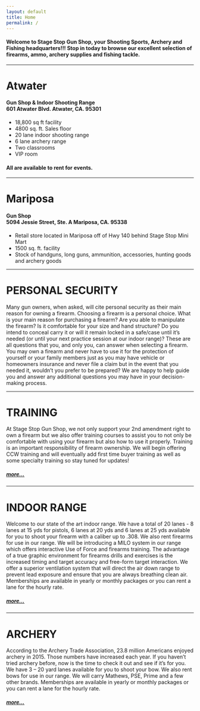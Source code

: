 ```yaml
---
layout: default
title: Home
permalink: /
---
```


#### Welcome to Stage Stop Gun Shop, your Shooting Sports, Archery and Fishing headquarters!!! Stop in today to browse our excellent selection of firearms, ammo, archery supplies and fishing tackle.

<hr>

# Atwater
#### Gun Shop & Indoor Shooting Range <br> 601 Atwater Blvd. Atwater, CA. 95301 <br>

- 18,800 sq ft facility 
- 4800 sq. ft. Sales floor
- 20 lane indoor shooting range
- 6 lane archery range
- Two classrooms
- VIP room  

#### All are available to rent for events.

<hr>

# Mariposa
#### Gun Shop <br> 5094 Jessie Street, Ste. A Mariposa, CA. 95338 

- Retail store located in Mariposa off of Hwy 140 behind Stage Stop Mini Mart
- 1500 sq. ft. facility
- Stock of handguns, long guns, ammunition, accessories, hunting goods and archery goods

<hr>

# PERSONAL SECURITY
Many gun owners, when asked, will cite personal security as their main reason for owning a firearm. Choosing a firearm is a personal choice.  What is your main reason for purchasing a firearm? Are you able to manipulate the firearm? Is it comfortable for your size and hand structure?  Do you intend to conceal carry it or will it remain locked in a safe/case until it’s needed (or until your next practice session at our indoor range)? These are all questions that you, and only you, can answer when selecting a firearm. You may own a firearm and never have to use it for the protection of yourself or your family members just as you may have vehicle or homeowners insurance and never file a claim but in the event that you needed it, wouldn’t you prefer to be prepared? We are happy to help guide you and answer any additional questions you may have in your decision-making process.
 <br>

 <hr>

# TRAINING
At Stage Stop Gun Shop, we not only support your 2nd amendment right to own a firearm but we also offer training courses to assist you to not only be comfortable with using your firearm but also how to use it properly.  Training is an important responsibility of firearm ownership.  We will begin offering CCW training and will eventually add first time buyer training as well as some specialty training so stay tuned for updates!
 <br>
 
 <h5><a href="/training/#bm">more...</a></h5><!--do not touch-->
 <hr>

# INDOOR RANGE
Welcome to our state of the art indoor range.  We have a total of 20 lanes - 8 lanes at 15 yds for pistols, 6 lanes at 20 yds and 6 lanes at 25 yds available for you to shoot your firearm with a caliber up to .308.  We also rent firearms for use in our range.   We will be introducing a MILO system in our range which offers interactive Use of Force and firearms training.  The advantage of a true graphic environment for firearms drills and exercises is the increased timing and target accuracy and free-form target interaction.  We offer a superior ventilation system that will direct the air down range to prevent lead exposure and ensure that you are always breathing clean air.  Memberships are available in yearly or monthly packages or you can rent a lane for the hourly rate.
 <br>

 <h5><a href="/indoorrange/#bm">more...</a></h5><!--do not touch-->
 <hr>

# ARCHERY
According to the Archery Trade Association, 23.8 million Americans enjoyed archery in 2015.  Those numbers have increased each year.  If you haven’t tried archery before, now is the time to check it out and see if it’s for you.  We have 3 – 20 yard lanes available for you to shoot your bow.  We also rent bows for use in our range. We will carry Mathews, PSE, Prime and a few other brands. Memberships are available in yearly or monthly packages or you can rent a lane for the hourly rate.
 <br>
 
 <h5><a href="/archery/#bm">more...</a></h5><!--do not touch--> 